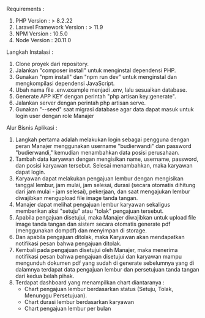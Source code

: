 Requirements :
1. PHP Version : > 8.2.22
2. Laravel Framework Version : > 11.9
3. NPM Version : 10.5.0
4. Node Version : 20.11.0

Langkah Instalasi :

1. Clone proyek dari repository.
2. Jalankan "composer install" untuk menginstal dependensi PHP.
3. Gunakan "npm install" dan "npm run dev" untuk menginstal dan mengkompilasi dependensi JavaScript.
4. Ubah nama file .env.example menjadi .env, lalu sesuaikan database.
5. Generate APP KEY dengan perintah "php artisan key:generate".
6. Jalankan server dengan perintah php artisan serve.
7. Gunakan "--seed" saat migrasi database agar data dapat masuk untuk login user dengan role Manajer

Alur Bisnis Aplikasi    :
1. Langkah pertama adalah melakukan login sebagai pengguna dengan peran Manajer menggunakan username "budierwandi" dan password "budierwandi," kemudian menambahkan data posisi perusahaan.
2. Tambah data karyawan dengan mengisikan name, username, password, dan posisi karyawan tersebut. Selesai menambahkan, maka karyawan dapat login.
3. Karyawan dapat melakukan pengajuan lembur dengan mengisikan tanggal lembur, jam mulai, jam selesai, durasi (secara otomatis dihitung dari jam mulai - jam selesai), pekerjaan, dan saat mengajukan lembur diwajibkan mengupload file image tanda tangan.
4. Manajer dapat melihat pengajuan lembur karyawan sekaligus memberikan aksi "setuju" atau "tolak" pengajuan tersebut.
5. Apabila pengajuan disetujui, maka Manajer diwajibkan untuk upload file image tanda tangan dan sistem secara otomatis generate pdf (menggunakan dompdf) dan menyimpan di storage.
6. Dan apabila pengajuan ditolak, maka Karyawan akan mendapatkan notifikasi pesan bahwa pengajuan ditolak.
7. Kembali pada pengajuan disetujui oleh Manajer, maka menerima notifikasi pesan bahwa pengajuan disetujui dan karyawan mampu mengunduh dokumen pdf yang sudah di generate sebelumnya yang di dalamnya terdapat data pengajuan lembur dan persetujuan tanda tangan dari kedua belah pihak.
8. Terdapat dashboard yang menampilkan chart diantaranya : 
    - Chart pengajuan lembur berdasarkan status (Setuju, Tolak, Menunggu Persetujuan).
    - Chart durasi lembur berdasarkan karyawan
    - Chart pengajuan lembur per bulan
